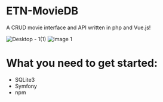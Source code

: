 # ETN-MovieDB
A CRUD movie interface and API written in php and Vue.js!

![Desktop - 1(1)](https://user-images.githubusercontent.com/54673077/130048849-b856287d-dd8e-4b6a-a582-b5dbce44f0b1.png)
![image 1](https://user-images.githubusercontent.com/54673077/130049002-03aa6edf-fe24-4b38-9c3d-797cd756574b.png)


# What you need to get started:
- SQLite3
- Symfony
- npm
